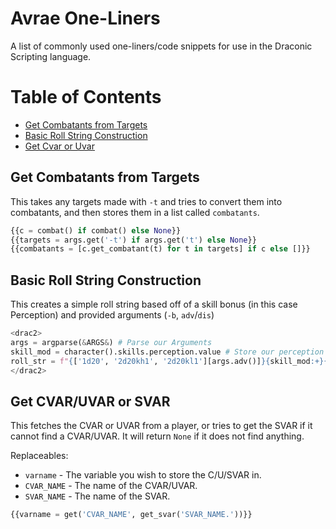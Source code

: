 Avrae One-Liners
================

A list of commonly used one-liners/code snippets for use in the Draconic Scripting language.

Table of Contents
=================
* [Get Combatants from Targets](#get-combatants-from-targets)
* [Basic Roll String Construction](#basic-roll-string-construction)
* [Get Cvar or Uvar](#get-cvar/uvar-or-svar)


Get Combatants from Targets
---------------------------

This takes any targets made with `-t` and tries to convert them into combatants, and then stores them in a list called `combatants`.

```py
{{c = combat() if combat() else None}}
{{targets = args.get('-t') if args.get('t') else None}}
{{combatants = [c.get_combatant(t) for t in targets] if c else []}}
```

Basic Roll String Construction
------------------------------

This creates a simple roll string based off of a skill bonus (in this case Perception) and provided arguments (`-b`, `adv`/`dis`)

```py
<drac2>
args = argparse(&ARGS&) # Parse our Arguments
skill_mod = character().skills.perception.value # Store our perception mod
roll_str = f"{['1d20', '2d20kh1', '2d20kl1'][args.adv()]}{skill_mod:+}{f'+{b}' if (b := args.join('b', '+')) else ''}" # Construct our roll with adv parsing and bonuses.
</drac2>
```

Get CVAR/UVAR or SVAR
---------------------

This fetches the CVAR or UVAR from a player, or tries to get the SVAR if it cannot find a CVAR/UVAR. It will return `None` if it does not find anything.

Replaceables: 
* `varname` - The variable you wish to store the C/U/SVAR in.
* `CVAR_NAME` - The name of the CVAR/UVAR.
* `SVAR_NAME` - The name of the SVAR.
```py
{{varname = get('CVAR_NAME', get_svar('SVAR_NAME.'))}}
```